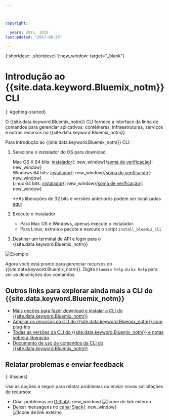 ```yaml
---



copyright:

  years: 2015, 2018
lastupdated: "2017-08-20"

---
```



{:shortdesc: .shortdesc}
{:new_window: target="_blank"}


# Introdução ao {{site.data.keyword.Bluemix_notm}} CLI
{: #getting-started}

O {{site.data.keyword.Bluemix_notm}} CLI fornece a interface da linha de comandos para gerenciar aplicativos, contêineres, infraestruturas, serviços e outros recursos no {{site.data.keyword.Bluemix_notm}}. 

Para introdução ao {{site.data.keyword.Bluemix_notm}} CLI:

1. Selecione o instalador do OS para download
   
   Mac OS X 64 bits: [instalador](https://clis.ng.bluemix.net/download/bluemix-cli/latest/osx){: new_window}/[soma de verificação](https://clis.ng.bluemix.net/download/bluemix-cli/latest/osx/checksum){: new_window} <br>
   Windows 64 bits: [instalador](https://clis.ng.bluemix.net/download/bluemix-cli/latest/win64){: new_window}/[soma de verificação](https://clis.ng.bluemix.net/download/bluemix-cli/latest/win64/checksum){: new_window} <br>
   Linux 64 bits: [instalador](https://clis.ng.bluemix.net/download/bluemix-cli/latest/linux64){: new_window}/[soma de verificação](https://clis.ng.bluemix.net/download/bluemix-cli/latest/linux64/checksum){: new_window} <br>
  
   **As liberações de 32 bits e versões anteriores podem ser localizadas [aqui](all_versions.html)

1. Execute o instalador
   * Para Mac OS e Windows, apenas execute o instalador.
   * Para Linux, extraia o pacote e execute o script `install_bluemix_cli`

1. Destinar um terminal de API e login para o {{site.data.keyword.Bluemix_notm}}

  ![Exemplo](example.gif)

Agora você está pronto para gerenciar recursos do {{site.data.keyword.Bluemix_notm}}. Digite `bluemix help` ou `bx help` para ver as descrições dos comandos. 

## Outros links para explorar ainda mais a CLI do {{site.data.keyword.Bluemix_notm}}

* [Mais opções para fazer download e instalar a CLI do {{site.data.keyword.Bluemix_notm}}](download_cli.html)
* [Ampliar os recursos da CLI do {{site.data.keyword.Bluemix_notm}} com plug-ins](extend_cli.html)
* [Todas as versões da CLI do {{site.data.keyword.Bluemix_notm}} e notas sobre a liberação](all_versions.html)
* [Documento de uso de comandos da CLI do {{site.data.keyword.Bluemix_notm}}](bx_cli.html)


## Relatar problemas e enviar feedback
{: #issues}

Use as opções a seguir para relatar problemas ou enviar novas solicitações de recursos:
 * Criar problemas no [Github](https://github.com/IBM-Bluemix/bluemix-cli-release/issues){: new_window} ![Ícone de link externo](../../../icons/launch-glyph.svg)
 * Deixar mensagens no [canal Slack](https://dwopen.slack.com/messages/bluemix-cli/){: new_window} ![Ícone de link externo](../../../icons/launch-glyph.svg)

